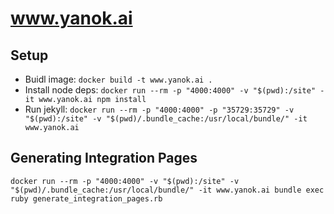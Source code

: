 # www.yanok.ai

## Setup

* Buidl image: `docker build -t www.yanok.ai .`
* Install node deps: `docker run --rm -p "4000:4000" -v "$(pwd):/site" -it www.yanok.ai npm install`
* Run jekyll: `docker run --rm -p "4000:4000" -p "35729:35729" -v "$(pwd):/site" -v "$(pwd)/.bundle_cache:/usr/local/bundle/" -it www.yanok.ai`

## Generating Integration Pages

`docker run --rm -p "4000:4000" -v "$(pwd):/site" -v "$(pwd)/.bundle_cache:/usr/local/bundle/" -it www.yanok.ai bundle exec ruby generate_integration_pages.rb`

